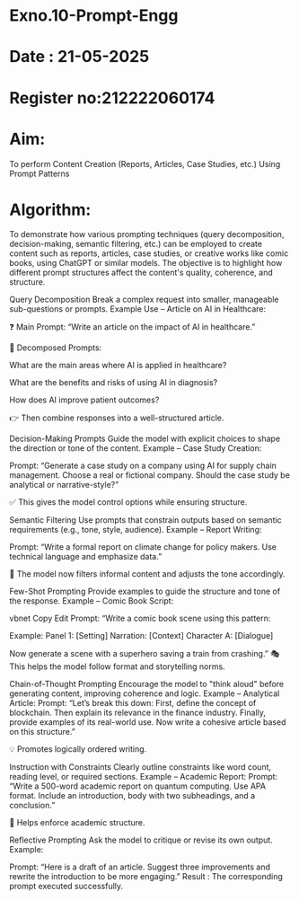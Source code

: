 # Exno.10-Prompt-Engg
# Date : 21-05-2025
# Register no:212222060174
# Aim: 
To perform Content Creation (Reports, Articles, Case Studies, etc.) Using Prompt Patterns

# Algorithm: 
To demonstrate how various prompting techniques (query decomposition, decision-making, semantic filtering, etc.) can be employed to create content such as reports, articles, case studies, or creative works like comic books, using ChatGPT or similar models. The objective is to highlight how different prompt structures affect the content's quality, coherence, and structure.

Query Decomposition Break a complex request into smaller, manageable sub-questions or prompts.
Example Use – Article on AI in Healthcare:

❓ Main Prompt: “Write an article on the impact of AI in healthcare.”

🔄 Decomposed Prompts:

What are the main areas where AI is applied in healthcare?

What are the benefits and risks of using AI in diagnosis?

How does AI improve patient outcomes?

👉 Then combine responses into a well-structured article.

Decision-Making Prompts Guide the model with explicit choices to shape the direction or tone of the content.
Example – Case Study Creation:

Prompt: “Generate a case study on a company using AI for supply chain management. Choose a real or fictional company. Should the case study be analytical or narrative-style?”

✅ This gives the model control options while ensuring structure.

Semantic Filtering Use prompts that constrain outputs based on semantic requirements (e.g., tone, style, audience).
Example – Report Writing:

Prompt: “Write a formal report on climate change for policy makers. Use technical language and emphasize data.”

🧠 The model now filters informal content and adjusts the tone accordingly.

Few-Shot Prompting Provide examples to guide the structure and tone of the response.
Example – Comic Book Script:

vbnet Copy Edit Prompt: “Write a comic book scene using this pattern:

Example: Panel 1: [Setting] Narration: [Context] Character A: [Dialogue]

Now generate a scene with a superhero saving a train from crashing.” 🎭 This helps the model follow format and storytelling norms.

Chain-of-Thought Prompting Encourage the model to "think aloud" before generating content, improving coherence and logic.
Example – Analytical Article: Prompt: “Let’s break this down: First, define the concept of blockchain. Then explain its relevance in the finance industry. Finally, provide examples of its real-world use. Now write a cohesive article based on this structure.”

💡 Promotes logically ordered writing.

Instruction with Constraints Clearly outline constraints like word count, reading level, or required sections.
Example – Academic Report: Prompt: “Write a 500-word academic report on quantum computing. Use APA format. Include an introduction, body with two subheadings, and a conclusion.”

📏 Helps enforce academic structure.

Reflective Prompting Ask the model to critique or revise its own output.
Example:

Prompt: “Here is a draft of an article. Suggest three improvements and rewrite the introduction to be more engaging.”
 Result :  The corresponding prompt executed successfully.
